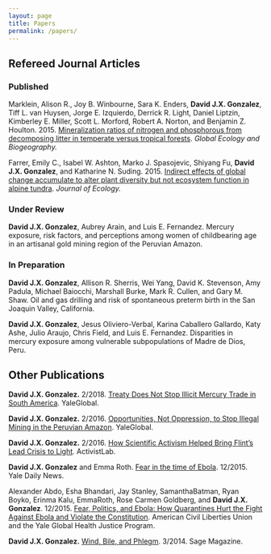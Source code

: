 ```yaml
---
layout: page
title: Papers
permalink: /papers/
---
```


## Refereed Journal Articles

### Published

Marklein, Alison R., Joy B. Winbourne, Sara K. Enders, **David J.X. Gonzalez**, Tiff L. van Huysen, Jorge E. Izquierdo, Derrick R. Light, Daniel Liptzin, Kimberley E. Miller, Scott L. Morford, Robert A. Norton, and Benjamin Z. Houlton. 2015. [Mineralization ratios of nitrogen and phosphorous from decomposing litter in temperate versus tropical forests](https://onlinelibrary.wiley.com/doi/full/10.1111/geb.12414). *Global Ecology and Biogeography.*

Farrer, Emily C., Isabel W. Ashton, Marko J. Spasojevic, Shiyang Fu, **David J.X. Gonzalez**, and Katharine N. Suding. 2015. [Indirect effects of global change accumulate to alter plant diversity but not ecosystem function in alpine tundra](https://besjournals.onlinelibrary.wiley.com/doi/full/10.1111/1365-2745.12363). *Journal of Ecology.*

### Under Review

**David J.X. Gonzalez**, Aubrey Arain, and Luis E. Fernandez. Mercury exposure, risk factors, and perceptions among women of childbearing age in an artisanal gold mining region of the Peruvian Amazon.

### In Preparation

**David J.X. Gonzalez**, Allison R. Sherris, Wei Yang, David K. Stevenson, Amy Padula, Michael Baiocchi, Marshall Burke, Mark R. Cullen, and Gary M. Shaw.
Oil and gas drilling and risk of spontaneous preterm birth in the San Joaquin Valley, California.

**David J.X. Gonzalez**, Jesus Oliviero-Verbal, Karina Caballero Gallardo, Katy Ashe, Julio Araujo, Chris Field, and Luis E. Fernandez. Disparities in mercury exposure among vulnerable subpopulations of Madre de Dios, Peru.

## Other Publications

**David J.X. Gonzalez.** 2/2018. [Treaty Does Not Stop Illicit Mercury Trade in South America](https://yaleglobal.yale.edu/content/treaty-does-not-stop-illicit-mercury-trade-south-america). YaleGlobal.

**David J.X. Gonzalez.** 2/2016. [Opportunities, Not Oppression, to Stop Illegal Mining in the Peruvian Amazon](https://yaleglobal.yale.edu/content/opportunities-not-oppression-stop-illegal-mining-peruvian-amazon). YaleGlobal.

**David J.X. Gonzalez.** 2/2016. [How Scientific Activism Helped Bring Flint’s Lead Crisis to Light](http://www.activistlab.org/2016/02/how-scientific-activism-helped-bring-flints-lead-crisis-to-light/). ActivistLab.

**David J.X. Gonzalez** and Emma Roth. [Fear in the time of Ebola](https://yaledailynews.com/blog/2015/12/09/gonzalez-roth-fear-in-the-time-of-ebola/). 12/2015. Yale Daily News.

Alexander Abdo, Esha Bhandari, Jay Stanley, SamanthaBatman, Ryan Boyko, Erinma Kalu, EmmaRoth, Rose Carmen Goldberg, and **David J.X. Gonzalez**. 12/2015. [Fear, Politics, and Ebola: How Quarantines Hurt the Fight Against Ebola and Violate the Constitution](https://law.yale.edu/system/files/area/center/ghjp/documents/ghjp_ebola_quarantines.pdf). American Civil Liberties Union and the Yale Global Health Justice Program.

**David J.X. Gonzalez.** [Wind, Bile, and Phlegm](http://www.sagemagazine.org/wind-bile-and-phlegm/). 3/2014. Sage Magazine.
